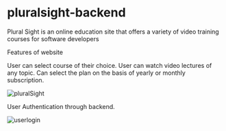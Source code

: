 # pluralsight-backend
Plural Sight is an online education site that offers a variety of video training courses for software developers

Features of website

User can select course of their choice.
User can watch video lectures of any topic.
Can select the plan on the basis of yearly or monthly subscription.

![pluralSight](https://user-images.githubusercontent.com/89534950/154408270-a66f1be7-9cbe-4faa-8f10-ec6b030935c2.jpg)

User Authentication through backend.

![userlogin](https://user-images.githubusercontent.com/89534950/154408432-e0c3d079-bf91-4d0c-99eb-cf0b149383b8.PNG)
